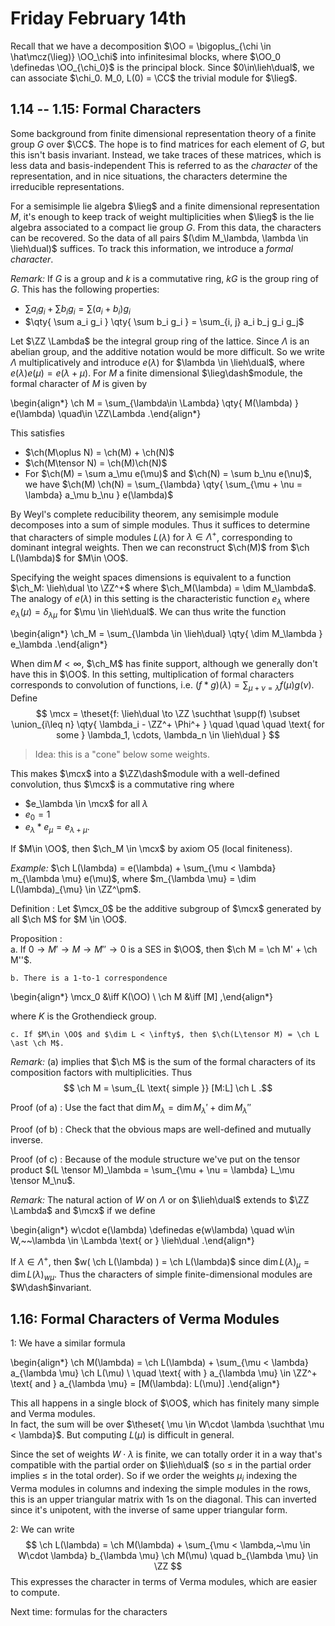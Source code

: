 # Friday February 14th

Recall that we have a decomposition $\OO = \bigoplus_{\chi \in \hat\mcz(\lieg)} \OO_\chi$ into infinitesimal blocks, where $\OO_0 \definedas \OO_{\chi_0}$ is the principal block.
Since $0\in\lieh\dual$, we can associate $\chi_0. M_0, L(0) = \CC$ the trivial module for $\lieg$.

## 1.14 -- 1.15: Formal Characters

Some background from finite dimensional representation theory of a finite group $G$ over $\CC$.
The hope is to find matrices for each element of $G$, but this isn't basis invariant.
Instead, we take traces of these matrices, which is less data and basis-independent
This is referred to as the *character* of the representation, and in nice situations, the characters determine the irreducible representations.

For a semisimple lie algebra $\lieg$ and a finite dimensional representation $M$, it's enough to keep track of weight multiplicities when $\lieg$ is the lie algebra associated to a compact lie group $G$.
From this data, the characters can be recovered.
So the data of all pairs $(\dim M_\lambda, \lambda \in \lieh\dual)$ suffices.
To track this information, we introduce a *formal character*.

*Remark:*
If $G$ is a group and $k$ is a commutative ring, $kG$ is the group ring of $G$.
This has the following properties:

- $\sum a_i g_i + \sum b_i g_i = \sum(a_i + b_i) g_i$
- $\qty{ \sum a_i g_i  } \qty{ \sum b_i g_i  } = \sum_{i, j} a_i b_j g_i g_j$

Let $\ZZ \Lambda$ be the integral group ring of the lattice.
Since $\Lambda$ is an abelian group, and the additive notation would be more difficult.
So we write $\Lambda$ multiplicatively and introduce $e(\lambda)$ for $\lambda \in \lieh\dual$, where $e(\lambda) e(\mu) = e(\lambda + \mu)$.
For $M$ a finite dimensional $\lieg\dash$module, the formal character of $M$ is given by

\begin{align*}
\ch M = \sum_{\lambda\in \Lambda} \qty{ M(\lambda)  } e(\lambda) \quad\in \ZZ\Lambda
.\end{align*}

This satisfies

- $\ch(M\oplus N) = \ch(M) + \ch(N)$
- $\ch(M\tensor N) = \ch(M)\ch(N)$
- For $\ch(M) = \sum a_\mu e(\mu)$ and $\ch(N) = \sum b_\nu e(\nu)$, we have $\ch(M) \ch(N) = \sum_{\lambda} \qty{ \sum_{\mu + \nu = \lambda} a_\mu b_\nu } e(\lambda)$

By Weyl's complete reducibility theorem, any semisimple module decomposes into a sum of simple modules.
Thus it suffices to determine that characters of simple modules $L(\lambda)$ for $\lambda \in \Lambda^+$, corresponding to dominant integral weights.
Then we can reconstruct $\ch(M)$ from $\ch L(\lambda)$ for $M\in \OO$.

Specifying the weight spaces dimensions is equivalent to a function $\ch_M: \lieh\dual \to \ZZ^+$ where $\ch_M(\lambda) = \dim M_\lambda$.
The analogy of $e(\lambda)$ in this setting is the characteristic function $e_\lambda$ where $e_\lambda(\mu) = \delta_{\lambda \mu}$ for $\mu \in \lieh\dual$.
We can thus write the function

\begin{align*}
\ch_M = \sum_{\lambda \in \lieh\dual} \qty{ \dim M_\lambda } e_\lambda
.\end{align*}

When $\dim M < \infty$, $\ch_M$ has finite support, although we generally don't have this in $\OO$.
In this setting, multiplication of formal characters corresponds to convolution of functions, i.e. $(f\ast g)(\lambda) = \sum_{\mu + \nu = \lambda} f(\mu) g(\nu)$.
Define 
$$
\mcx = \theset{f: \lieh\dual \to \ZZ \suchthat \supp(f) \subset \union_{i\leq n} \qty{ \lambda_i - \ZZ^+ \Phi^+  } \quad \quad \quad \text{ for some } \lambda_1, \cdots, \lambda_n \in \lieh\dual }
$$

> Idea: this is a "cone" below some weights.

This makes $\mcx$ into a $\ZZ\dash$module with a well-defined convolution, thus $\mcx$ is a commutative ring where

- $e_\lambda \in \mcx$ for all $\lambda$
- $e_0 = 1$
- $e_\lambda \ast e_\mu = e_{\lambda + \mu}$.

If $M\in \OO$, then $\ch_M \in \mcx$ by axiom O5 (local finiteness).

*Example:*
$\ch L(\lambda) = e(\lambda) + \sum_{\mu < \lambda} m_{\lambda \mu} e(\mu)$, where $m_{\lambda \mu} = \dim L(\lambda)_{\mu} \in \ZZ^\pm$.

Definition
: 	Let $\mcx_0$ be the additive subgroup of $\mcx$ generated by all $\ch M$ for $M \in \OO$.

Proposition
:	
	a. If $0 \to M' \to M \to M'' \to 0$ is a SES in $\OO$, then $\ch M = \ch M' + \ch M''$.

	b. There is a 1-to-1 correspondence

\begin{align*}
\mcx_0 &\iff K(\OO) \\
\ch M &\iff [M]
,\end{align*}
	
  where $K$ is the Grothendieck group.

	c. If $M\in \OO$ and $\dim L < \infty$, then $\ch(L\tensor M) = \ch L \ast \ch M$.

*Remark:*
(a) implies that $\ch M$ is the sum of the formal characters of its composition factors with multiplicities.
Thus 
$$
\ch M = \sum_{L \text{ simple }} [M:L] \ch L
.$$

Proof (of a)
: 	Use the fact that $\dim M_\lambda = \dim M_\lambda' + \dim M_\lambda''$

Proof (of b)
: 	Check that the obvious maps are well-defined and mutually inverse.

Proof (of c)
: 	Because of the module structure we've put on the tensor product $(L \tensor M)_\lambda = \sum_{\mu + \nu = \lambda} L_\mu \tensor M_\nu$.

*Remark:*
The natural action of $W$ on $\Lambda$ or on $\lieh\dual$ extends to $\ZZ \Lambda$ and $\mcx$ if we define

\begin{align*}
w\cdot e(\lambda) \definedas e(w\lambda) \quad w\in W,~~\lambda \in \Lambda \text{ or } \lieh\dual
.\end{align*}

If $\lambda \in \Lambda^+$, then $w( \ch L(\lambda) ) = \ch L(\lambda)$ since $\dim L(\lambda)_\mu = \dim L(\lambda)_{w\mu}$.
Thus the characters of simple finite-dimensional modules are $W\dash$invariant.

## 1.16: Formal Characters of Verma Modules

1: We have a similar formula

\begin{align*}
\ch M(\lambda) = \ch L(\lambda) + \sum_{\mu < \lambda} a_{\lambda \mu} \ch L(\mu) \\
\quad \text{ with } a_{\lambda \mu} \in \ZZ^+ 
\text{ and } a_{\lambda \mu} = [M(\lambda): L(\mu)]
.\end{align*}

This all happens in a single block of $\OO$, which has finitely many simple and Verma modules.  
In fact, the sum will be over $\theset{ \mu \in W\cdot \lambda \suchthat \mu < \lambda}$.
But computing $L(\mu)$ is difficult in general.

Since the set of weights $W\cdot \lambda$ is finite, we can totally order it in a way that's compatible with the partial order on $\lieh\dual$ (so $\leq$ in the partial order implies $\leq$ in the total order).
So if we order the weights $\mu_i$ indexing the Verma modules in columns and indexing the simple modules in the rows, this is an upper triangular matrix with 1s on the diagonal.
This can inverted since it's unipotent, with the inverse of same upper triangular form.

2: We can write 
$$
\ch L(\lambda) 
= \ch M(\lambda) + 
\sum_{\mu < \lambda,~\mu \in W\cdot \lambda} b_{\lambda \mu} \ch M(\mu) \quad b_{\lambda \mu} \in \ZZ
$$
This expresses the character in terms of Verma modules, which are easier to compute.

Next time: formulas for the characters 
